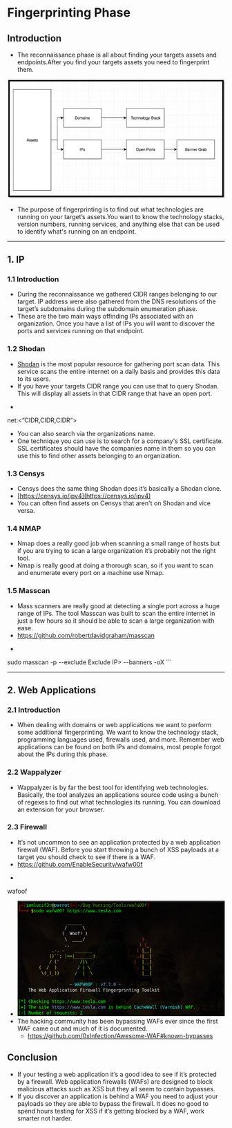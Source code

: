 # Fingerprinting Phase
## Introduction
- The reconnaissance phase is all about finding your targets assets and endpoints.After you find your targets assets you need to fingerprint them. 

![](assets/finger.png)
- The purpose of fingerprinting is to find out what technologies are running on your target’s assets.You want to know the technology stacks, version numbers, running services, and anything else that can be used to identify what's running on an endpoint.

---

## 1. IP

### 1.1 Introduction
- During the reconnaissance we gathered CIDR ranges belonging to our target. IP address were also gathered from the DNS resolutions of the target’s subdomains during the subdomain enumeration phase.
-  These are the two main ways offinding IPs associated with an organization. Once you have a list of IPs you will want to discover the ports and services running on that endpoint.
### 1.2 Shodan
- [Shodan](https://www.shodan.io/) is the most popular resource for gathering port scan data. This service scans the entire internet on a daily basis and provides this data to its users.
- If you have your targets CIDR range you can use that to query Shodan. This will display all assets in that CIDR range that have an open port.
- ```
net:<”CIDR,CIDR,CIDR”>
-  You can also search via the organizations name.
-  One technique you can use is to search for a company's SSL certificate. SSL certificates should have the companies name in them so you can use this to find other assets belonging to an organization.

### 1.3 Censys
- Censys does the same thing Shodan does it’s basically a Shodan clone.
- [https://censys.io/ipv4](https://censys.io/ipv4)
- You can often find assets on Censys that aren't on Shodan and vice versa.
### 1.4 NMAP
- Nmap does a really good job when scanning a small range of hosts but if you are trying to scan a large organization it’s probably not the right tool.
- Nmap is really good at doing a thorough scan, so if you want to scan and enumerate every port on a machine use Nmap.
### 1.5 Masscan
- Mass scanners are really good at detecting a single port across a huge range of IPs. The tool Masscan was built to scan the entire internet in just a few hours so it should be able to scan a large organization with ease.
- https://github.com/robertdavidgraham/masscan
- ```bash
sudo masscan -p<Port Here> <CIDR Range Here> --exclude  Exclude IP> --banners -oX <Out File Name> ```

<hr>

## 2. Web Applications

### 2.1 Introduction
- When dealing with domains or web applications we want to perform some additional fingerprinting. We want to know the technology stack, programming languages used, firewalls used, and more. Remember web applications can be found on both IPs and domains, most people forgot about the IPs during this phase.

### 2.2 Wappalyzer
- Wappalyzer is by far the best tool for identifying web technologies. Basically, the tool analyzes an applications source code using a bunch of regexes to find out what technologies its running. You can download an extension for your browser.

### 2.3 Firewall
- It’s not uncommon to see an application protected by a web application firewall (WAF). Before you start throwing a bunch of XSS payloads at a target you should check to see if there is a WAF.
- https://github.com/EnableSecurity/wafw00f
- ```bash
 wafoof <URL>
- ![](assets/waf.png)
- The hacking community has been bypassing WAFs ever since the first WAF came out and much of it is documented.
	- https://github.com/0xInfection/Awesome-WAF#known-bypasses

## Conclusion
- If your testing a web application it’s a good idea to see if it’s protected by a firewall. Web application firewalls (WAFs) are designed to block malicious attacks such as XSS but they all seem to contain bypasses. 
- If you discover an application is behind a WAF you need to adjust your payloads so they are able to bypass the firewall. It does no good to spend hours testing for XSS if it’s getting
blocked by a WAF, work smarter not harder.